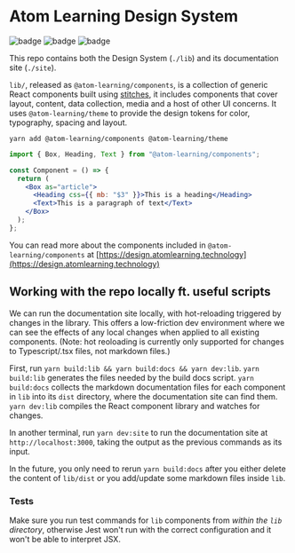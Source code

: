 # Atom Learning Design System

![badge](https://img.shields.io/npm/v/@atom-learning/components)
![badge](https://img.shields.io/github/workflow/status/Atom-Learning/components/Test%20&%20validate)
![badge](https://img.shields.io/bundlephobia/minzip/@atom-learning/components)

This repo contains both the Design System (`./lib`) and its documentation site (`./site`).

`lib/`, released as `@atom-learning/components`, is a collection of generic React components built using [stitches](https://stitches.dev), it includes components that cover layout, content, data collection, media and a host of other UI concerns. It uses `@atom-learning/theme` to provide the design tokens for color, typography, spacing and layout.

```
yarn add @atom-learning/components @atom-learning/theme
```

```jsx
import { Box, Heading, Text } from "@atom-learning/components";

const Component = () => {
  return (
    <Box as="article">
      <Heading css={{ mb: "$3" }}>This is a heading</Heading>
      <Text>This is a paragraph of text</Text>
    </Box>
  );
};
```

You can read more about the components included in `@atom-learning/components` at [https://design.atomlearning.technology](https://design.atomlearning.technology)

## Working with the repo locally ft. useful scripts

We can run the documentation site locally, with hot-reloading triggered by changes in the library. This offers a low-friction dev environment where we can see the effects of any local changes when applied to all existing components. (Note: hot reoloading is currently only supported for changes to Typescript/.tsx files, not markdown files.)

First, run `yarn build:lib && yarn build:docs && yarn dev:lib`. `yarn build:lib` generates the files needed by the build docs script. `yarn build:docs` collects the markdown documentation files for each component in `lib` into its `dist` directory, where the documentation site can find them. `yarn dev:lib` compiles the React component library and watches for changes.

In another terminal, run `yarn dev:site` to run the documentation site at `http://localhost:3000`, taking the output as the previous commands as its input.

In the future, you only need to rerun `yarn build:docs` after you either delete the content of `lib/dist` or you add/update some markdown files inside `lib`.

### Tests

Make sure you run test commands for `lib` components from _within the `lib` directory_, otherwise Jest won't run with the correct configuration and it won't be able to interpret JSX.
